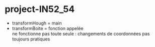 # project-IN52_54

- transformHough = main
- transformBoite = fonction appelée  
ne fonctionne pas toute seule : changements de coordonnées pas toujours pratiques
